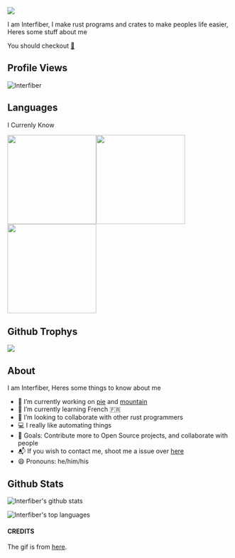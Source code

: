 <!-- Provided by giphy https://giphy.com/gifs/hello-cross-stitch-cute-W6dMBdAdBgdcObSE5E -->


![](https://i.giphy.com/media/W6dMBdAdBgdcObSE5E/giphy.webp)

I am Interfiber, I make rust programs and crates to make peoples life easier, Heres some stuff about me

You should checkout [🧇](https://github.com/Interfiber/waffle)
## Profile Views

<p align="left"> <img src="https://komarev.com/ghpvc/?username=Interfiber" alt="Interfiber" /> </p>

## Languages
I Currenly Know

<img src="https://cdn.svgporn.com/logos/java.svg" height="200" width="200"><img src="https://cdn.svgporn.com/logos/rust.svg" height="200" width="200"><img src="https://cdn.svgporn.com/logos/javascript.svg" height="200" width="200">
## Github Trophys
![](https://github-profile-trophy.vercel.app/?username=Interfiber)
## About
I am Interfiber, Heres some things to know about me
- 🔭 I’m currently working on [pie](https://github.com/Interfiber/pie) and [mountain](https://github.com/Interfiber/mountain)
- 🌱 I’m currently learning French 🇫🇷
- 👯 I’m looking to collaborate with other rust programmers
- 💻 I really like automating things
- 🥅 Goals: Contribute more to Open Source projects, and collaborate with people
- 📬 If you wish to contact me, shoot me a issue over [here](https://github.com/Interfiber/Interfiber/issues)
- 😄 Pronouns: he/him/his

## Github Stats

![Interfiber's github stats](https://github-readme-stats.vercel.app/api?username=Interfiber&show_icons=true)

![Interfiber's top languages](https://github-readme-stats.vercel.app/api/top-langs/?username=Interfiber)
#### CREDITS
The gif is from [here](https://giphy.com/gifs/hello-cross-stitch-cute-W6dMBdAdBgdcObSE5E).
